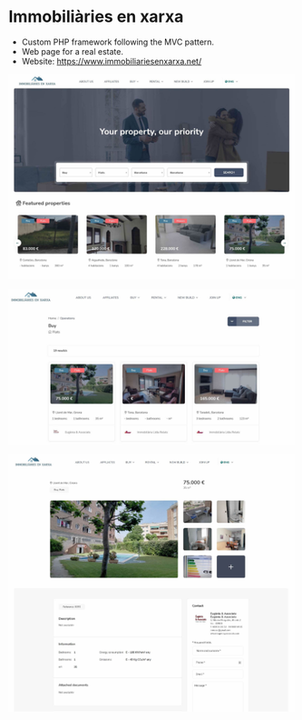 # Immobiliàries en xarxa

-   Custom PHP framework following the MVC pattern.
-   Web page for a real estate.
-   Website: <https://www.immobiliariesenxarxa.net/>

![image](img_demo/home.jpg)

![image](img_demo/search.jpg)

![image](img_demo/detail.jpg)
